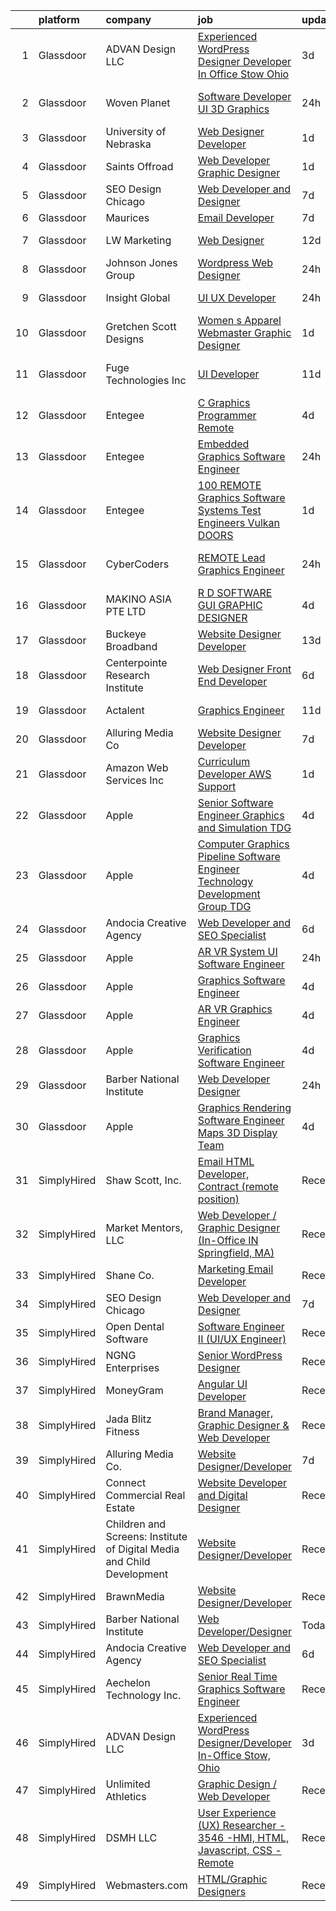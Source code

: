 

|    | platform    | company                                                                | job                                                                                                                                                                                                                                                                                                                                                                                                                                                                                                                                                                                                                                                                                                                                                                                                                                                                                                                                                                                                                                                                                                                                                                                                                                                                                                                                                                                                                                                                | update_time   | location                |
|---:|:------------|:-----------------------------------------------------------------------|:-------------------------------------------------------------------------------------------------------------------------------------------------------------------------------------------------------------------------------------------------------------------------------------------------------------------------------------------------------------------------------------------------------------------------------------------------------------------------------------------------------------------------------------------------------------------------------------------------------------------------------------------------------------------------------------------------------------------------------------------------------------------------------------------------------------------------------------------------------------------------------------------------------------------------------------------------------------------------------------------------------------------------------------------------------------------------------------------------------------------------------------------------------------------------------------------------------------------------------------------------------------------------------------------------------------------------------------------------------------------------------------------------------------------------------------------------------------------|:--------------|:------------------------|
|  1 | Glassdoor   | ADVAN Design LLC                                                       | [Experienced WordPress Designer Developer In Office Stow  Ohio](https://www.glassdoor.com/partner/jobListing.htm?pos=102&ao=1110586&s=58&guid=000001814215c3eaa98cec997902b639&src=GD_JOB_AD&t=SR&vt=w&ea=1&cs=1_da17603c&cb=1654671131970&jobListingId=1007917643696&cpc=A30768B7258D0A01&jrtk=3-0-1g511bh1l3c54001-1g511bh1vmfra800-5ff23c5acf5c8d17--6NYlbfkN0D55hMz5WA8YX_dLayiPM-06ubVX86EvwRRl9IlyL2IOxUk6jvVi89EQpwJ_IRxxURGsp9L37NUwP3BB_cr5DGNmbSMs30THpfvwIpJVeBv_FyqtVXeZwvKyxs3MdHXAHPWOEjf3eO_aNgc7nNZ0Tckfv22IIh7me0jK0kDgsfbccu7SAmZy5O5qsyds6vwCr6qCM4pi5FEKjn9R6ZBpzH3eSy6mfimMElh8g_kyQ9Nsn-WHdNzfDq029EPMMpT_2UDu-4kAqQqjkN-gM2lxD2DcZqiETk1DdRwnNlBJUXHkXGL2aQEu40kYQGReghamqJSMGutNRsDnZAsX7I36mVzz0B5isppDY7wwYjAfnIdM92gbsl-7P2zxmzAPazMQmL2hEK84U04v9TDk5KxPsSk4LhbB_i4JU7uFf-prp17kgJT73EmHyz0SRMcqUjCl2Xc4ujqEGotfb36mRyJTkaSWh7sS2O96FXLmWbVcyR1MPmA90TQ8NhdTRhr_Wvax-bakHICHbYbm6PBkDIu7M6VpdBDCcBugPsRAH1PZcZRL7TErDyveDTf)                                                                                                                                                                                                                                                                                                                                                                                                                                                                                                           | 3d            | Stow, OH                |
|  2 | Glassdoor   | Woven Planet                                                           | [Software Developer  UI 3D Graphics ](https://www.glassdoor.com/partner/jobListing.htm?pos=106&ao=1110586&s=58&guid=000001814215c3eaa98cec997902b639&src=GD_JOB_AD&t=SR&vt=w&ea=1&cs=1_e4261256&cb=1654671131971&jobListingId=1007924957263&cpc=545C0D17DAD7ABB7&jrtk=3-0-1g511bh1l3c54001-1g511bh1vmfra800-28b9a5d88495881a--6NYlbfkN0DSgjPPcnEdvoK3uuxfISLALE6pB1FR7YSHOr_tSg5_QCn410VK5Ds4sai37YL-FnFQsRRoouHb3ov-82YCWqClZ54BIa3EZumk2cXgxyV1LbFm_9j9_PQ7pMJF3yRQRye0MKRZoAT4n4QesstjMqLrEOVJpPfsYZz509yyu94iP0AU9Py5fHyPOkDHBOzEFaKuhyOrbE-0L6ZLZ6UkvdA9Xupv-XuMUm18EHKuNeiiL29mAFKCU6rPkvJJbW19ceg3hDhmr2RMqVVdqV8-2CVNc01DRKhBq_qlq4AvGzkmU4Cu0OrRsrfhEqGsaOy1kHv_GbFX-Qi-1B0I20-94DMQ4EfvIz7feYZIXCBLpbaCB0uNbeqcSZzp7PdFti6Iz9JE6pckOX-10pKIsu05FMZj2vL2QK8W-vHJQBqHq2htZ8AuOrWkZ6cspLAGMGGQBCA_avDGLeHSutpoj_aE5pDf74K2fwIJ1-bDrCOzIq3IzIBjo_9OBRtsTJ1w4ZpjnZyXtg4JMWhjrlP_zXCsW9uppdywZ43vdDKQmHRKvtwx6VpPBRBKBQ5h5vFo4Rr4lt3CV1rGWG25z51LsD_EnBDl)                                                                                                                                                                                                                                                                                                                                                                                                                                                                                                     | 24h           | San Francisco, CA       |
|  3 | Glassdoor   | University of Nebraska                                                 | [Web Designer Developer](https://www.glassdoor.com/partner/jobListing.htm?pos=128&ao=1136043&s=58&guid=000001814215c3eaa98cec997902b639&src=GD_JOB_AD&t=SR&vt=w&cs=1_568ccfa2&cb=1654671131975&jobListingId=1007921911914&jrtk=3-0-1g511bh1l3c54001-1g511bh1vmfra800-89ffd1f29559e3c7-)                                                                                                                                                                                                                                                                                                                                                                                                                                                                                                                                                                                                                                                                                                                                                                                                                                                                                                                                                                                                                                                                                                                                                                            | 1d            | Lincoln, NE             |
|  4 | Glassdoor   | Saints Offroad                                                         | [Web Developer Graphic Designer](https://www.glassdoor.com/partner/jobListing.htm?pos=103&ao=1110586&s=58&guid=000001814215c3eaa98cec997902b639&src=GD_JOB_AD&t=SR&vt=w&ea=1&cs=1_0e548df1&cb=1654671131971&jobListingId=1007921596240&cpc=B570179B49F70162&jrtk=3-0-1g511bh1l3c54001-1g511bh1vmfra800-a9362e90bfd08618--6NYlbfkN0D4nuovUOU2dPryPr7-xanE7ZFWASvaSyNm3BqXIbrO0rpDsXgNTBKZrqn3k_yg8wD1nIKStaLf25xej0NSnVYxUFBNuDOJm41IUixLvY4z1wMRGBz5tMhfduU8J63ITegGk4S_TCv2MEhLLnPQZ_uNv1So24vR5aH5fpKXRleMXLPjw-G3Jt6j8uO_ba0BlymkrGkyJoYw1qSHPC68jU6ROJpK_55GKlRVqwDBbt3NLcWJOP5emEuTVPQz15C1CNi4cJHyiYQ6rDhBh_arQnhaUiXfDMOZGzBm0bWdcO4wL-R6yKRfwskx1_cS8fqKodqdwwzANKRR43XETDdqIsUof4zjhurmZd9rZMrVsKl39wCuaGlhl6M1o27_ELksnXub6M3nc5EAbBYZi94Q3z_kq-yHfvWKUYlsNUlSoCltFsO9SLab6QaPRBQ_m1CTIoUJEH2vDtGtPjLzFfd0QnjS8muDVibxQmKoUZfW3jppTjCTEyHLRnUV-sc4xjLk1AP_yLSzQ3JoTw%3D%3D)                                                                                                                                                                                                                                                                                                                                                                                                                                                                                                                                                                              | 1d            | Glendora, CA            |
|  5 | Glassdoor   | SEO Design Chicago                                                     | [Web Developer and Designer](https://www.glassdoor.com/partner/jobListing.htm?pos=123&ao=1136043&s=58&guid=000001814215c3eaa98cec997902b639&src=GD_JOB_AD&t=SR&vt=w&ea=1&cs=1_eb7c9e0b&cb=1654671131975&jobListingId=1007905745551&jrtk=3-0-1g511bh1l3c54001-1g511bh1vmfra800-edb5c12235ecbca6-)                                                                                                                                                                                                                                                                                                                                                                                                                                                                                                                                                                                                                                                                                                                                                                                                                                                                                                                                                                                                                                                                                                                                                                   | 7d            | Remote                  |
|  6 | Glassdoor   | Maurices                                                               | [Email Developer](https://www.glassdoor.com/partner/jobListing.htm?pos=130&ao=1136043&s=58&guid=000001814215c3eaa98cec997902b639&src=GD_JOB_AD&t=SR&vt=w&cs=1_24268098&cb=1654671131975&jobListingId=1007906699587&jrtk=3-0-1g511bh1l3c54001-1g511bh1vmfra800-d0ed51593a914af1-)                                                                                                                                                                                                                                                                                                                                                                                                                                                                                                                                                                                                                                                                                                                                                                                                                                                                                                                                                                                                                                                                                                                                                                                   | 7d            | Duluth, MN              |
|  7 | Glassdoor   | LW Marketing                                                           | [Web Designer](https://www.glassdoor.com/partner/jobListing.htm?pos=101&ao=1110586&s=58&guid=000001814215c3eaa98cec997902b639&src=GD_JOB_AD&t=SR&vt=w&ea=1&cs=1_57fadecf&cb=1654671131970&jobListingId=1007895468321&cpc=D5823C44E4BBEE2E&jrtk=3-0-1g511bh1l3c54001-1g511bh1vmfra800-3d06236e05f6d6ba--6NYlbfkN0DfhRLDY5E7BVY3xhBTAobuSaZ3WR2SqAJ-w4NHeQGDZ_AVI7MoW9SUwOGs9_RAfrAHgCsjqAmyd0L6pLGceABC0g6YNCi_CHcKRNHjlY7FcUJrmQFGECGsyUm65aWq_IoRzvdVPewbiEFdQ5-bS4Bc0Ka3utPSsiD_VWk3KeUaZ1TrX8lmp4rqDA7_LBmhjeeP_OW0SSCCDpfGvgkBoVe5zgkxyBBcBXXIS2oIzgkL-AzIyKCquXOfqAiPT2VvdzBbyw2ZkedMj7UqKTP28iv0cdRvBRQxv9GkrySDon686N4SFyvffUmOLMNc_b8PQw9GCWDQ48CEAS4wFkbAVbTTP9lEo8o0u-WY5Bk6wfIJD36mc1ZFQI22MB2ID0FPxQxcBtna6rN8aRhJeHd0zUAYHXIriF-ZlxYnhG41qAiUjvOadgEoVPFrlI5sQBSqkU8TVUrTbvtbMJxwx2wYEWTMah-mlRcBQmFyDzm02ZyVTDeEpqD3F4fZQZL-SYdyqNc%3D)                                                                                                                                                                                                                                                                                                                                                                                                                                                                                                                                                                                                              | 12d           | Bonita Springs, FL      |
|  8 | Glassdoor   | Johnson Jones Group                                                    | [Wordpress Web Designer](https://www.glassdoor.com/partner/jobListing.htm?pos=104&ao=1110586&s=58&guid=000001814215c3eaa98cec997902b639&src=GD_JOB_AD&t=SR&vt=w&ea=1&cs=1_76deef02&cb=1654671131971&jobListingId=1007923885655&cpc=DFCAFF9DFE7B86C3&jrtk=3-0-1g511bh1l3c54001-1g511bh1vmfra800-74ba3f37502d1dbb--6NYlbfkN0Dx3r3E47sSe5bB3PIy1uzBZvlB7xy2NhfhZMlxQTsxrNljbzALwoFlemZqpwsA4X5YAZchh29iNBPa5Dm-Lz20zJ6TY0w5NPSqnN7l5qEJlcjTATVKvKCKvfynWotjZDWt-DUjluayW79kr6SjlA35I_6Fou1avHhH58zd5xjzWBtru1mOw_Fo1A-fGR_PM_Eaa6rfKMt8wvue0rai_G3oD508jdTMDrfZukY6Sd5b42e5Lm4YG83e251xH_A4XrVOX_nEBPRpFE_X76lcj6rxo5de7xAcbfRe4VXQGtVV-966ch79e3BbkPLN0IAhwXH6rrQQk0ZSCa-VZ8jh0-ggNMlQKxV594T9_K52eJULMT899ecyM1XOE4lTpcK0bEjuPVKi870d-JXCY-H5rWgN9RrWJvt0Knym7XjfRpz3dfzaIRcb9Hi5D1kJtlY9L8YeT0KMpqZTMBIucH5eRK6DExNXmptyKDttkSryHuWiXfM0kgdgAgI2u-pGkE-26yAQBXPKw89z6w%3D%3D)                                                                                                                                                                                                                                                                                                                                                                                                                                                                                                                                                                                      | 24h           | Remote                  |
|  9 | Glassdoor   | Insight Global                                                         | [UI UX Developer](https://www.glassdoor.com/partner/jobListing.htm?pos=113&ao=1110586&s=58&guid=000001814215c3eaa98cec997902b639&src=GD_JOB_AD&t=SR&vt=w&ea=1&cs=1_d8a0f42d&cb=1654671131973&jobListingId=1007923602885&cpc=C4A69CCDBB3B9599&jrtk=3-0-1g511bh1l3c54001-1g511bh1vmfra800-be0c4eaae71d3f31--6NYlbfkN0BKkHZu3wF05EeDimN_p6sYpKCMArvwa95YdH7UpkaBCoSUOkIYlUzfko_ccLyKPPJN5v1PPCEtk8VcMwSRPIP2qQNcMfzP7WUudTdupgZy-cRDMqo6Bo_OppKixDCySiR9QrEC861tWe8hGOOSw8yI5luVcZSiHEvxxlCFFx6-puvtH_7cyjr6fPGfhKeV229aH2Jz3C2SLPUGS8Mo8f1XH4yP36CLYdUTBExbsgxyzv_w5brTr1Mwfv-uF-36LOPXOsPOVNwuA32Ma3iE-EKeeGJDb7ntaHmGdIBMsJhGlwDsRC5jfdNaEEL02fJ2UTP-EpThRz5NK-0m52bZDYoUEeYvii5KUQUiKY7QFie9YAVHRNVSKyxFc93QGYuunW-Ds3SMVNMelwMWsPrv9nZmmXdwgfkJ3-2vxz2407RwVvsiSYadFXAn8UW4E2OO9jmeQXP0O7ZbD_ZlMRmwWjv7Rg0c5h59FWCvWMlXDTxobGQwpdg60kZIq4k_-ptguoQuip9jQYKgqw%3D%3D)                                                                                                                                                                                                                                                                                                                                                                                                                                                                                                                                                                                             | 24h           | Chandler, AZ            |
| 10 | Glassdoor   | Gretchen Scott Designs                                                 | [Women s Apparel Webmaster Graphic Designer](https://www.glassdoor.com/partner/jobListing.htm?pos=108&ao=1110586&s=58&guid=000001814215c3eaa98cec997902b639&src=GD_JOB_AD&t=SR&vt=w&ea=1&cs=1_0fc2a2fb&cb=1654671131971&jobListingId=1007920741603&cpc=7F6F94E2229B3AB5&jrtk=3-0-1g511bh1l3c54001-1g511bh1vmfra800-73fabf84615df2ea--6NYlbfkN0CaRNlJm9mMIreROWcA-YTgvxbgXUjbvXmw4cOtNj5GKuWGdK0NgPiTYnzHfQDvgUIoX8QDPD8ni_9KhqCT1yWt05ktE05oTJDpRQ4iW5Uw3Kg8Q9ck-C3jP96b4FbO84b_SU6WhfI9Z2ROIRGtiHhdVfC8Zcnq3CqxIrqkfmO5-0XfF5lMoY3EC5gKPKMgSxqb6YwV5AOywIX5ul3CrSn9iDaOePNB_9PYiNIFLR0d_8PQ8i2Bmp0-p2FLuHHrroYsYPyDF9UdZbGHbe6lBt9oJAK1VSHzc3WD1Fhyq5h3-4JuG9wKmaiWlSzuhGG_3V4p1DP--493rnH6ADWk5f90MQ3u7o28jzbumnvrGLLi0pzX42JkRvMbOhOAuOwvr7H-0Oj-0gqGrKDW1Kcw9rIr5ezrXDPFAelnRqQCdrgMaQbScVcr-DN9HHjoczL7Ia0Ivt9sXb9lbOW9uM17qKkAFLIivvWPQPgZhAo1rQYbSvGjhhVrD01L4V00evNZ_i8aKqVMz-4pl6wRKsHa2mU4)                                                                                                                                                                                                                                                                                                                                                                                                                                                                                                                                                              | 1d            | Pelham, NY              |
| 11 | Glassdoor   | Fuge Technologies Inc                                                  | [UI Developer](https://www.glassdoor.com/partner/jobListing.htm?pos=129&ao=1136043&s=58&guid=000001814215c3eaa98cec997902b639&src=GD_JOB_AD&t=SR&vt=w&ea=1&cs=1_24d4a0ad&cb=1654671131975&jobListingId=1007898081002&jrtk=3-0-1g511bh1l3c54001-1g511bh1vmfra800-7a8a0a5517b03efd-)                                                                                                                                                                                                                                                                                                                                                                                                                                                                                                                                                                                                                                                                                                                                                                                                                                                                                                                                                                                                                                                                                                                                                                                 | 11d           | Texas City Junction, TX |
| 12 | Glassdoor   | Entegee                                                                | [C   Graphics Programmer  Remote](https://www.glassdoor.com/partner/jobListing.htm?pos=120&ao=1110586&s=58&guid=000001814215c3eaa98cec997902b639&src=GD_JOB_AD&t=SR&vt=w&ea=1&cs=1_18efa5ef&cb=1654671131975&jobListingId=1007916004977&cpc=F41FEAB56D215062&jrtk=3-0-1g511bh1l3c54001-1g511bh1vmfra800-eaf8fb5b9ccc1e9a--6NYlbfkN0D6OzZjpD_hbicRkMZwNNvvxSeL23iIfvaC4EytleQ8zDIpz0YQ5KbISa7_Zvw6kCzfCY0rqua9X-gnd-LXGmlDLVv_rwISClmNHszgD9s5YOdzshGBtxims_OTO8LJ8-IBEjOTJBgzB5utg9BWa06YSJGR7gIR5Wk-QdoOc4l7A7VEi6BMNmKHReq8CJnUVzNZlFRlBNK5EFeZ73l1IUmvWlDGlrWQoz6LCoHxGNPeL7GfGtaI3pmR819hk2dXH0l76lSNVhhxtJF0oi1SZH2p63bMJB43BtEiFgxIQsSOR3fhZ-LRuTtVvnmq9TLJ_NfsgUOYMsv_fCX2yMEkK2NwqLDzwnHiyfT-EZnr3y0IpWdjsBcIDms3IRgvyeysIpuo2g7KF3-LObrIR0ICa17c853LSLWlVU1EmeQhcVwsH-sZQfcjnqwIdclOOzNw1r4xlUj-Rdsq-3U543BI6KlcJKWK4C28kEjyLRXra7HZqUhuge_nI5zmWXqy5C13XRqgaRlba9g-UA%3D%3D)                                                                                                                                                                                                                                                                                                                                                                                                                                                                                                                                                                             | 4d            | Remote                  |
| 13 | Glassdoor   | Entegee                                                                | [Embedded Graphics Software Engineer](https://www.glassdoor.com/partner/jobListing.htm?pos=119&ao=1110586&s=58&guid=000001814215c3eaa98cec997902b639&src=GD_JOB_AD&t=SR&vt=w&ea=1&cs=1_71edb32c&cb=1654671131975&jobListingId=1007923694731&cpc=8795CF9063CD573D&jrtk=3-0-1g511bh1l3c54001-1g511bh1vmfra800-b9fed2713e2376eb--6NYlbfkN0D6OzZjpD_hbicRkMZwNNvvxSeL23iIfvaC4EytleQ8zDIpz0YQ5KbISa7_Zvw6kCxJmpFRnWEv9u8ImoTQEguN7Mkb5hL9ntcRCllT-JzlxUEXBILABBUOH1MBIrOKRy0l4UiuuPBA1OT13QLxohSF5rsc9kEWnTZdk-g27O0Xk6gAaHNRRXUMcUa7b8dvG11b4DXKw2EoDeTvdKCqoHXTuhV_ubBEPjeGgWCx_JoAfjCJICxakQusxIDVhVE90nkwyz2ETH3kU2liS14KA0O-zPylSp02KG06VfaSlnijVkPylL9kwsk-s1fe9IGvKgx326FGTmSivcZNufw2L4kqnAF_Y5iM2ZdAiNlkSN1E8UjJddhGx1a2CFcSGaOCuAgGhvr60PZvEFrXJvtC7cP1llPO6w6vCmapNZnQwXXiWn5b25g-knrjWRCPgxQ6IMZNkI0cXpdf29krVk82VyF-Eopp5c7EjHXHoWDHbrsV91JdDhWnVvk1wDOCNmOky6WRqETH2D7ucw%3D%3D)                                                                                                                                                                                                                                                                                                                                                                                                                                                                                                                                                                         | 24h           | Remote                  |
| 14 | Glassdoor   | Entegee                                                                | [100  REMOTE Graphics Software   Systems Test Engineers  Vulkan   DOORS ](https://www.glassdoor.com/partner/jobListing.htm?pos=117&ao=1110586&s=58&guid=000001814215c3eaa98cec997902b639&src=GD_JOB_AD&t=SR&vt=w&ea=1&cs=1_692eea8d&cb=1654671131975&jobListingId=1007921895642&cpc=F41FEAB56D215062&jrtk=3-0-1g511bh1l3c54001-1g511bh1vmfra800-5e71c14274c77576--6NYlbfkN0D6OzZjpD_hbicRkMZwNNvvxSeL23iIfvaC4EytleQ8zDIpz0YQ5KbISa7_Zvw6kCzKnH0ZkkO6s6RROhpf0qKW9ket6YUt0CAAg7aAqPy9y9erFQo0NKQu6DrTWjMlADKPwE4HT4baVhvQcf3cbSlN3RpQnXxaTDs5GMgpEgVML_7PGSphNLlRxJeHXVgIp5N-Y2-WEekCKIlG7sv9rg9ZaCMTxdkQV6IPGBQ22-4C8r39Cdqjgk5wTx7jjaHruMZPAwmYuK0rw8L8tkZlD1VJiiH7H6idnHJVUFrD84-eHV0rAu8wTTCs5h6Gis455wGxoOnu0uf_Y49Bg2XQLzp8rUpvS9YBeFPT8oQjWxXp1VP_SDViByEQEEv3rxLB585KJUi98AO9KUduUO_Ye4vsySVDOcmUivbJiIk7PJI_M-xgxBHMpeBQpu9CnYSxgOwUEYouTqEMDg53v_jmGOasGh0C41aGSXSNdPoOMJQIOPejg_sJmcAuJIjd2NsYC66KCv_9C79h7A%3D%3D)                                                                                                                                                                                                                                                                                                                                                                                                                                                                                                                                     | 1d            | Remote                  |
| 15 | Glassdoor   | CyberCoders                                                            | [REMOTE Lead Graphics Engineer](https://www.glassdoor.com/partner/jobListing.htm?pos=121&ao=1110586&s=58&guid=000001814215c3eaa98cec997902b639&src=GD_JOB_AD&t=SR&vt=w&ea=1&cs=1_60150ea0&cb=1654671131975&jobListingId=1007924032943&cpc=F4EED0218A761C36&jrtk=3-0-1g511bh1l3c54001-1g511bh1vmfra800-def32bf6bdf77ae9--6NYlbfkN0CpFJQzrgRR8WqXWK1qKKEqALWJw739KlKqr2H-MSI4eoBlI4EFrmor2FYZMP3muM1cYvA9Aw0oguCxhZD43PKt7iTkE4UuWw5XXZnZB4o3_GbK2ppzg5-Do7Q7eLEtxJ_l0semlrqQbmEfLSucnEtzWKLByPmWycrU8su5i64c6MnzwwstDDBZ2wWvBS_0DNjUc0eZ_JK304Jhc9YRXM-pkNesJPgdhFIx7LMguTAHVLQKpO9uiLAYoouNMdDyiOhYLbCJ7uz8X0Yf_tJFnp5ak30LZRTvTdawtJwyTFmiMorrRgki40lGXL8AwzqUpoaXZivrqOrJqlBVqiNHr1H4RkT9zl_9WAok3POU4aOJZLovpqt9aVR7sfcSkLcRJW9KaEtSajWL6VjzQbR0HkDkbleZA_VMxHgY2lXl-D9t_6q2pv6oHkTEHv6gPJQBzx80zXjtmuQKt1H-XXLrJw0fPdhFx0A6b8kReygjzzlcF4Y66ngNbyrk9J564d81ETOITLRfSUMvJI3Qa-xEDEnF0n96hiCXCd93NcJ1TCryOB5le31p-iAyKdn-MTViRMJhYKGZMdyjmIaX20NKsrH1HboX9OaTG2ylg90yVamnzFFrDDR276xfrRIf1FJV5wUHkQWWqPL0gl1EX32TIxuEsLiRbEVgok9TlkyfsZNcOM25GDYIM31XL9VQyaLrTe1cIu-JH4EFrRQdm6xov8KRGqGMM3N1FEYOVAogYklY9bz1QetRc7OOkFzHHlEtRKne7fy0cForPrI4PfDJ9xLtmWGAAuOGN4Bd3SXhKfc0qaFUq5bUkMmTNAfmbRMZOFdYOF5J_bjekP7l-VEMV2zhSYcSm4vqyM6n5OetWtkE5OlPRyaIvh6N9PiUmeywUpxfcpOFqOyxFOzuS5IZ4ryqtstTgAEkrD20yaScK7Jg8P1oHKMhYN-WfbV3V9c9eOMAeUW0cfCIJ5NiOpVVE8nfaSUUngjyYHcMvI0CeSIAGQ%3D%3D)                                                                               | 24h           | San Francisco, CA       |
| 16 | Glassdoor   | MAKINO ASIA PTE LTD                                                    | [R D SOFTWARE GUI   GRAPHIC DESIGNER](https://www.glassdoor.com/partner/jobListing.htm?pos=124&ao=1136043&s=58&guid=000001814215c3eaa98cec997902b639&src=GD_JOB_AD&t=SR&vt=w&cs=1_60e9e876&cb=1654671131975&jobListingId=1007915741887&jrtk=3-0-1g511bh1l3c54001-1g511bh1vmfra800-d383988f57ebe079-)                                                                                                                                                                                                                                                                                                                                                                                                                                                                                                                                                                                                                                                                                                                                                                                                                                                                                                                                                                                                                                                                                                                                                               | 4d            | Marina, CA              |
| 17 | Glassdoor   | Buckeye Broadband                                                      | [Website Designer Developer](https://www.glassdoor.com/partner/jobListing.htm?pos=109&ao=1110586&s=58&guid=000001814215c3eaa98cec997902b639&src=GD_JOB_AD&t=SR&vt=w&ea=1&cs=1_64ed0759&cb=1654671131972&jobListingId=1007892444672&cpc=6FC5BA77C9A4CD78&jrtk=3-0-1g511bh1l3c54001-1g511bh1vmfra800-9d3796651fe43207--6NYlbfkN0DDmOwFuYy1-IGhenWxj6rZmHL3sido_coM9cPKCevLMh9RSnvCRogTTFMO-82f4dc21FJUjC2rci7LGqOPyQIvZuW5UBiz1-ZpCepqKz1azeuBgdLRUyGBNyWZJkyyzkX0hB6Nv7GEYchU7jHch1Yng2OHXqu9JtvBzn3gEAC0o7aS5MkJLn036p2_zFECVRXPpGvFHXaDOxhe2vYvWOLwtIYCheVqor0vLqpgnOCjgIWzbOKHuYsvTaULhcQgrvcK71aDkCElIuPnJkpNtmYJyQzgYRPb2_M0_v9P0YaOlR2D9u62MVKhB9H13upjZ_0W5021Q2mMI429XZvh13ZHk5i1OBdIQJy0W9DHduky9O_n2LxBm-qJCX62H46X2Wu0RZ6rvKG8L82UP9MvpUawehEJtPAloQa697eZ_P_KsiYWRDl_dONusIV4UyE9ihSfR7WF5kTZ6NcXsZNZ-xQvG-9xHheJFp8G3HWo5p1eeCcnJ3tWzCpp7G1CsakJ5tJcJecY3IHqzg%3D%3D)                                                                                                                                                                                                                                                                                                                                                                                                                                                                                                                                                                                  | 13d           | Toledo, OH              |
| 18 | Glassdoor   | Centerpointe Research Institute                                        | [Web Designer   Front End Developer](https://www.glassdoor.com/partner/jobListing.htm?pos=105&ao=1110586&s=58&guid=000001814215c3eaa98cec997902b639&src=GD_JOB_AD&t=SR&vt=w&ea=1&cs=1_bb2aa578&cb=1654671131971&jobListingId=1007910194036&cpc=EA19F5B90D514204&jrtk=3-0-1g511bh1l3c54001-1g511bh1vmfra800-85249d8c0b1eba2b--6NYlbfkN0Cqv1zf8CiqPVm8PMYOa0ESPiL6fR4Vwuohy--AjGmshWjQE2eUqJ2wmAbySNuFR3IuqTVoUt_qYKmAe-SxV6MzQN1xhfmOSRPCvNmLSed0NjxqycnLSRQLQ5-48B3kZKEh6aeC0mfJwc41Uc2P_I2kPLI16Y-2mXa1onDs7iPv4C8ADIbJ-us40vHOpsVKfJNQE0LRhL22geVhy2HRfmMvxoY-WqOegnXhIMnozjQ9dg7A49QpkEL8tsJL_XJF-50XOR8Q-WeIw1lL3HPWNFvXIltfU7qluaOPiwJicY1ustVXIsWd_uVa8Qp0MYTLqGpR4Oi9bCXPhCs6o8IbC-WGnoFLoMorrbtPyLxRfVWnaAvGmQUUvx0vdWekqE23QogFvEJQiCtCiR0hekBPF-HTDDvLymKwrNT2DFcw8ojzLInjarW6W2D-fy9-l8X4QYtCMoKSeptCFRCTJnMzWpOjltp96LCJMBsTy0hvA0UTw5AfSBK7QgGXqobOHTxNR19LoTx68T3nmZ6eMbltYhuk)                                                                                                                                                                                                                                                                                                                                                                                                                                                                                                                                                                      | 6d            | Beaverton, OR           |
| 19 | Glassdoor   | Actalent                                                               | [Graphics Engineer](https://www.glassdoor.com/partner/jobListing.htm?pos=122&ao=1110586&s=58&guid=000001814215c3eaa98cec997902b639&src=GD_JOB_AD&t=SR&vt=w&ea=1&cs=1_d71a8ca5&cb=1654671131975&jobListingId=1007899410375&cpc=AC285F3A3ECA6BB0&jrtk=3-0-1g511bh1l3c54001-1g511bh1vmfra800-2af53201dbdb5ac0--6NYlbfkN0ChYVx_I3yfZ_JDY3EFoivtqvi_stwnZ_kRt8Dowt_l_d1ydueao4NE-oUleRJ4yhiUWNHAderUd2CNrpT8nYpsHQLnDrQDrtYhmAHk9lyaiGt3mFXTUlUQAjNBXtA_IJI8oKgNict6v0dmVgOQ5nZqvrz62xTv0_ltHFX4mrV38tgGAVFPP5t4NVjbj3jaWwAJd5qL9HkhNCtee92T6E2ciPO7CfOMOz6c-NlqOexmdio3-ftdHRF8ifoh9TBrsi5Id_t0h9hw70KYGtI8IFjaDEhzoA3RlTzf4g9_GgmR2pWL5vVaXrsk1r7_6A5zRUTSd3MGPsm5UNwtMWHrDHne2Ds6aGp1PB1LlWIo19COR6lR0Tg4ZFXxli0r6iFclVaygCTTWTuW8bxtLDfXZ-y46Py0X7duMat1r5BXDmx-jZ1yXPa4399RVLOVIHkA6TbhIRe9pGUYmTvfu4We2rhDVWFCWRxfdDOlOumpVKP4LgP9vbn9F1PIPkzbhjjfMencJpX543loZWzkgf2ZrRrCd5LTAJu4hjDXzd8iX0q8MQb_YRgmCRBDs15nkP95ZbGUP-UsivN28bc2aLJR6JwZe-CB8FJaM_RbzzgLtbCYLVP_DAojuMYcCtYSozTF0Y3gYn7RLqGVu0XwQNIFdX931RcYSZs_NCQxSp0cJAkSw0I4tSZ-8RskzNfVplVbDu0uo5Ed75jAKUoXOQ1-9MnMbfFx34sm_2ZiWQ5x55qFW_2k80274NJ1hYsaC8er121yYskTVIF4S8Wg3KqUc1_iR2j_Wgjhyf_CqNhX5QJGBclXGuoashTcAqXK0-_CT0hbtxxn7bEXS0AObGoKKajpW3hMPD5d358wr7FzxW4FR3AhopPZ2gDcLBfqMfYwWZd1Udh8b9xgF0wORLC92pD_MZMeRLDKKXyBUVLBUWOO4GAuUke5AB0scNXYhl_bTFz9i5Q4SmyXJ5grLgMv3drvsHaiMFyEP9Y%3D)                                                                                                         | 11d           | Cincinnati, OH          |
| 20 | Glassdoor   | Alluring Media Co                                                      | [Website Designer Developer](https://www.glassdoor.com/partner/jobListing.htm?pos=127&ao=1136043&s=58&guid=000001814215c3eaa98cec997902b639&src=GD_JOB_AD&t=SR&vt=w&ea=1&cs=1_a13a1f8d&cb=1654671131975&jobListingId=1007906581302&jrtk=3-0-1g511bh1l3c54001-1g511bh1vmfra800-295cdde55712cc59-)                                                                                                                                                                                                                                                                                                                                                                                                                                                                                                                                                                                                                                                                                                                                                                                                                                                                                                                                                                                                                                                                                                                                                                   | 7d            | Remote                  |
| 21 | Glassdoor   | Amazon Web Services  Inc                                               | [Curriculum Developer  AWS Support](https://www.glassdoor.com/partner/jobListing.htm?pos=125&ao=1136043&s=58&guid=000001814215c3eaa98cec997902b639&src=GD_JOB_AD&t=SR&vt=w&cs=1_55a59454&cb=1654671131975&jobListingId=1007920772166&jrtk=3-0-1g511bh1l3c54001-1g511bh1vmfra800-3262a55aecb4d11c-)                                                                                                                                                                                                                                                                                                                                                                                                                                                                                                                                                                                                                                                                                                                                                                                                                                                                                                                                                                                                                                                                                                                                                                 | 1d            | Remote                  |
| 22 | Glassdoor   | Apple                                                                  | [Senior Software Engineer   Graphics and Simulation  TDG ](https://www.glassdoor.com/partner/jobListing.htm?pos=118&ao=1110586&s=58&guid=000001814215c3eaa98cec997902b639&src=GD_JOB_AD&t=SR&vt=w&cs=1_aa391ccb&cb=1654671131975&jobListingId=1007917015233&cpc=F41FEAB56D215062&jrtk=3-0-1g511bh1l3c54001-1g511bh1vmfra800-1693b531e9b03ba0--6NYlbfkN0BvKrLyj5gPmtZO9T8euul8TCxuuKNOtzRJOomxnwSEodTz2Bc-sPZlO_uSwsktAegDR1oWscXc6_7VWuEZcQOyCXvZddJ_lqqhw6mpr843xlMB-3IrgdaYstA9hhSr2mfnbiSXCq1RLrFZCmbPtEglE29sKezcvYwDnlyM5MzVWOec4IpCZT1hMw2GzE-PEIkl6ev9TBe2ycxCLGIZ-BqpIQ9rPces8OfCkZfL5DOO6M-VIwM1ZkHFD8gimQiwtsP7e_NhRgqe1ln9qJXBo7V9fNfjiPWpemRnkpB3fnglZOPx1ChcQ_u-etlPavQ-z4-4TZPsZEzeytLnY9Zb-zTAByluxdWR4y66uzCgyxbud8ovlR39C_o2TvS5eYsrUmyvaSBJ7di35UBzS-_A1-6sXnZzoMXTxfXmeZW3n3Bm5Fx8CuVa2GaLUbKglYjDujZngPQws0GuvScEb1_CtHn23618GOjlfX20TonE8BvrYLv-O87lkrsXj939Qer1IItFxjejL--jO0EDG1zHqkaYq4Cd-pm8HG19rAdzGsaA8o5Cd88GQarQqtAJkXwsftjvPkuUzCjx_2dekHoEgrTeRziyEEkEq8zhHeqJRurdPeCrp7nAvoEecMHqiA_T-Dx4FN9Kh96apGCgeF8OymjBsnxDrShX8m6Cip80pmOFFyItnP1qLUK8eF8Fcwy0T00hcxcO0zvbT7uF4tnAp5Y2RlNlgeEBz5aUqWvD6syGWJirU-X8dSc_9z7T92hq1DuEV7zWswDoq9rCFuf65ozIEwbpgEEpym7SaTdaO7WN7267wxmCq1y1P6BLhhvv6SAvi2ydQrGjoFPk5mTVZR5y1_THr4jkgWHMsQvO54_EJcMdOfRTqK8qbw_Wk4BQDY7VM57sZKmMo9O_WKHrygkcyChiTN_VJ30iONZxlJnE28I-amufu_hpur-8NT2iN2ZdcKPwRutrfR8HWlmzjSKOcNPog6uU7-4zxWm9Ic-Jjg%3D%3D)                                                         | 4d            | Cupertino, CA           |
| 23 | Glassdoor   | Apple                                                                  | [Computer Graphics Pipeline Software Engineer  Technology Development Group  TDG ](https://www.glassdoor.com/partner/jobListing.htm?pos=116&ao=1110586&s=58&guid=000001814215c3eaa98cec997902b639&src=GD_JOB_AD&t=SR&vt=w&cs=1_1d75a8f0&cb=1654671131974&jobListingId=1007917013905&cpc=8795CF9063CD573D&jrtk=3-0-1g511bh1l3c54001-1g511bh1vmfra800-1c9332e87bf46ce3--6NYlbfkN0BvKrLyj5gPmtZO9T8euul8TCxuuKNOtzRJOomxnwSEodTz2Bc-sPZlO_uSwsktAegDR1oWscXc6-HoZWFSCkV1y0gLlq7azr3IXlLsBzTrtGydH56fyk9SPPkhNfcL0sQTh88JqJgSEV7U21QXHFIrlT17dvE3ldKfVAHms1-03lkmd8txnGHLbw4s9nt2X0Jj0Wg0dK4xw_eQJ1GEhYy4M7QuTVECXbwNaLJOt0Pz9_V7fdCGT30nPjHwicnyGTP43hCto84XP2rfSfHvc5DbXBNe3gPm_hRqo1szPxvY2aody4rciO1jCF7XR-ddznlETxYo4Cx2TeadYVYQefRkQCXDoDqiC96CCKgvvP7-BvYEkzpAU--6oDBw7K5ICvKOMGzrT-JGTAbJQLaBjgtQJtRsFk23scL_6Zb8giJVLH1Efg08vdJeZ_r2lHFWK0ztZWGczo5sZKBcAfRHcR1iL3RJv1m-CO1oqEFRqiVWeREP7-jptO1GDOhGFWE2o1dJSOLacLIGqNfUd2tjdNBn2vVZOxiOeJuYMyQ4XHbN2EeAbh3__tOTmiJEZyZB-_np5Ig_11yKcl6ZMmreZaByTvrykK5aly56Bj3YZKU5KFKzzZO-Ml8msAM71s-n5rkp3I-fhJLVxme8pZB_RmfM3uU9MnHQqzlFdUMweLJEiGtUNHgiBiLKqyREjnXYlSOjDk_SNjysdjEWBWkMGI_fhUXMQUVyouZ1vTvoW8v7Cn7SAyuQGy4db8INjjY_ZuPryxF-dKzZPNHiRd_6vyj3SZm6zsNa0yYMz5qBgORrItTLg4q6CzlJRWftbfKUiVqi5BOl3Ikc-3HBFmKQlX2pUnjN0cp0ayvMFHWUjOeYwvpyXz9QvttURJwcuaQ3nSllgh0jjSHG4o4DBkBEUe5rBeBumjRQTmTp-7N41A0WWIQB9UDmMfDkx5WApBm-PaniPlHx6UAHQf8qLAkfwZFr1l2vtTBQWt324GBp9LRolNhg_7dqrDCaOmrwts5MpUr-pB18rwYEtA%3D%3D) | 4d            | Cupertino, CA           |
| 24 | Glassdoor   | Andocia Creative Agency                                                | [Web Developer and SEO Specialist](https://www.glassdoor.com/partner/jobListing.htm?pos=126&ao=1136043&s=58&guid=000001814215c3eaa98cec997902b639&src=GD_JOB_AD&t=SR&vt=w&ea=1&cs=1_e3eefd5d&cb=1654671131975&jobListingId=1007910325652&jrtk=3-0-1g511bh1l3c54001-1g511bh1vmfra800-3e71974dd9827fa4-)                                                                                                                                                                                                                                                                                                                                                                                                                                                                                                                                                                                                                                                                                                                                                                                                                                                                                                                                                                                                                                                                                                                                                             | 6d            | Remote                  |
| 25 | Glassdoor   | Apple                                                                  | [AR VR System UI Software Engineer](https://www.glassdoor.com/partner/jobListing.htm?pos=111&ao=1110586&s=58&guid=000001814215c3eaa98cec997902b639&src=GD_JOB_AD&t=SR&vt=w&cs=1_0ed5bb0a&cb=1654671131972&jobListingId=1007922711916&cpc=AC285F3A3ECA6BB0&jrtk=3-0-1g511bh1l3c54001-1g511bh1vmfra800-7c09a21826cfe9ce--6NYlbfkN0BvKrLyj5gPmtZO9T8euul8TCxuuKNOtzRJOomxnwSEodTz2Bc-sPZlbtkML8D-m4rZ8cGwYLtARbhkHZKq2iQ45mZIV2Vz_nJsgRIbAUxqTz2q317rv-zh1TUc8irvs1mafmm6IQkt9Q_0yhucqwjzcG5d5kI9RkZYLGayo03KS19V6ykqT6dO37CyuaktiCMuC6ole_2ALQvrLG8BPqAfRb-GFcbayLnRM1wEdJsgA3S6dIVA0UrLMDeoS_8GXZcRpakyW5n-Ej8YXXapuu189_Lq2O3KTIWXr3aSMCmNmeYCWH61B8C5fTuD5nW-9kwyouCxrKilTQ-gf1tOyePhmUsqi18rWT1m2Mvsrpcbei8R-LxFzlV2e7J55rNDb_PKgqucsvCKf1N49wMTVcwaIEsxGeomTwOUFx0d88RCtcwkA4PRXADnUyTZDJMI_2JmEucC4casKNA4Q4zoYLsUXu5mnePVsTuK6qSlMSqiCw3vMXuN8Y7CICA-eDCV73ShnmploOHMShm4fHc40RPMMx30bveYt8q8WkYaIQnuf_tAvO9pchoEYLST_cCM5GulUn7LoJ9z6vu-vSm-0JjlONQ-KNolMpFd5ZxsB1WvjBdttwZ80-3IkT4gtUh7wg5X4_-_dgX4nSZkPfDIQhuOjEcqNjZ8s6csl2dyl-xGtIduXzkEP1LHOvLQgHmfEVBvHCqn8VlZFMUvkh8OzfO-zil0Lx4Cww4sQbb9_ZQdZQeAvHZknmX2fXtOF9_-KXVsCvimfsfBcBeImlsEYYFUshXJ4fTrHX3Gc3cC7STzs8saeQCd_edW3PD9UAqKct55KaBIvtmHksVS1ceqNtjSG7jye6zXw2BqFx2Ip-JTV8xKyI5-UD1oGJiFlxZdNjlLGwCBFDGeb6r3MqLv3AbIuBMm0apTELfKh-5GMm5gHqbFo48QSVjAaJceT5WYrHsnXQ15ifuY1NhU7RLB0pgi)                                                                                                            | 24h           | Boulder, CO             |
| 26 | Glassdoor   | Apple                                                                  | [Graphics Software Engineer](https://www.glassdoor.com/partner/jobListing.htm?pos=115&ao=1110586&s=58&guid=000001814215c3eaa98cec997902b639&src=GD_JOB_AD&t=SR&vt=w&cs=1_7976b49f&cb=1654671131974&jobListingId=1007917019738&cpc=FB7E4A1762AE5BEC&jrtk=3-0-1g511bh1l3c54001-1g511bh1vmfra800-8be49885e44f74c2--6NYlbfkN0BvKrLyj5gPmtZO9T8euul8TCxuuKNOtzRJOomxnwSEodTz2Bc-sPZl6wy0zhW4OOlEeQKs3ZWV0cSbSosm9upr8Jb1bMBxzR1lmTL-u_ey0GrK9KgBLojHJvFHnVFPmUDJCocJCiN_7Z1mPzMmUIAooYlekrM81hQZHmymAjcoTbWaX4r7h0U-RqtmpCn3-kN9zBv8H_0k_PrJ7Ql-T24LGwYXjedJlETwwOLh5VdGOa8o_EH7k7v5tF_McFkaDWujZ6C5z-RGpdahBe3xmdfoVZkC1jH-Bth_JAqAt4b8sP7ylampJ7Yzy5rWooTqcwm1xlo3-qr2Rx5sx5FxrMk9cwxVPopkFhXLCXCCe1IrfPtNQDCxNYE_HycALYyvpJPPM8VjNBpPow73tdMTAS8G7V4rnZno2AHG-Qqk4kVmiJeDwqmPa-DrDZs7jb2KkWFqxqboOb-TBol1_WM0NdWnVdd-Lgdd2NNWoEDBLkghHHm-A1HDaQNq-RKXEr9BvtJLgpZExAgzLXO6YD_4jUBoW_UgWKhUuysVm8WXrOEkvXrC-_4E-F-aWSsVmRJwqup6iPHNJoNVxxi-uivkQbQC6sFI_rsY1JbWiU7-i7yZS9HPHNKqAWMY0aE_OZWhHB_edeayQfIoJfwa3XnEpBxR8-RCOSzG7gb8gyrxOOHmQY1j1cfg52r6EvfQhJPwHPCFLSz5PP-km82jZWWK9UD3dAuPCSNsIxaBPlURC9WgvN7vPqLtbLoXg4Uf7VtSB5Odo8boUvpttKz9vqXjiGmAPVQmcXKwWPvRsU7pZY7_qydiqSmgg7aepd4sQRTsroRHo4fx1yeOc0xbqKlV1LyAkus-ypOhMPcxppjc6_FdawROdkSvlW763o5c6eMUNUxidJWNq6KyRDaH37PLdJLkus7jNL7oEuOj9dat3s1RpX9T79yKUYem6L1FjR0Q9A2oL3w3fVA87ps2QIFD8vxt)                                                                                                                   | 4d            | Orlando, FL             |
| 27 | Glassdoor   | Apple                                                                  | [AR VR Graphics Engineer](https://www.glassdoor.com/partner/jobListing.htm?pos=110&ao=1110586&s=58&guid=000001814215c3eaa98cec997902b639&src=GD_JOB_AD&t=SR&vt=w&cs=1_55d4e8d4&cb=1654671131972&jobListingId=1007917017659&cpc=C4A69CCDBB3B9599&jrtk=3-0-1g511bh1l3c54001-1g511bh1vmfra800-3f6dc65d64860d1b--6NYlbfkN0BvKrLyj5gPmtZO9T8euul8TCxuuKNOtzRJOomxnwSEodTz2Bc-sPZl1dBMH13w-jPgyhYajQM8u0ajJKazA5Xptm5y-bUe6thaQxN8PFapVh6bxd5XSVnhuR6-lcN7jSk81dQUrY73k-yBFNjgnRLQb5et0ts0h1L2f_dmHdhmZJXjMRepA4_DyWCpLgfr0FTR_1yBcDzv1r7CNM-rmM6zhgXMPkFnHc0ghenPXLzhq9UXC8l-aNr8BBrFJqjav40vWOl-TMKv78A3H0iF2Koeg6NidCnJ0oMsZcvZUwHgXESzaGi88Xmvl0tF9rnjX8yHoma5TyddZyfHKYVqmF4GSWnFX0hDxh4AinUZYWEIst8-VDQQSH8L-IgzhEE1P3JSTsNc5wO1CUHZKNoVaGBvNsypPa6BRtWb0ag72jpaBOoGrTaucl58eNixM8k-xAv7j_XIid-5eeZvxxk-YjvFwe1nmCm2pvhsaCG6D4kkN9g4NWcz1h9wHGk9FZBQSzSfw1emVIOlAU6q7jLSKHUCMSmbuVNtwfPKnsiViriY1hY6QgLwjnbe8D40mUshjrPWu3adnUCT3DdROQVONLq3uX_hgJbKpv8RG6Zf9aUZQleN6M7md9hYYo-MovM2IKgHQyOzDJr3kUHkaiBK-yvs5L7viciZRZUEdFlXxfnLukV8SA4dMR6G6EBvuB1osll4nGpV6rj8cyqbeRpVpIJmgLp7zYy-m-qARYqM4OIAwqYe6vlku15N9f_CNAXrk4lKybvL8uju_YozM0OQYB8WaD20xs3nMQwKRuSQadNpOCI0B8SUI13PoR7y37Co2LljoS7MzFpHL4n6SyEkXruQfbhS20cpvMYEOF4GjYfAabLW_i29vh-oRJTRE7neUNFWYo8ihZpdcAxifPkdclauJoikP1LvjkDV58RXUfp-e_90w2hTdN9dWOzYNbYsZqirMBF2Ci5J9Q%3D%3D)                                                                                                                          | 4d            | Seattle, WA             |
| 28 | Glassdoor   | Apple                                                                  | [Graphics Verification Software Engineer](https://www.glassdoor.com/partner/jobListing.htm?pos=112&ao=1110586&s=58&guid=000001814215c3eaa98cec997902b639&src=GD_JOB_AD&t=SR&vt=w&cs=1_b60e4f67&cb=1654671131972&jobListingId=1007917019770&cpc=6FC5BA77C9A4CD78&jrtk=3-0-1g511bh1l3c54001-1g511bh1vmfra800-2b52be22c4e28773--6NYlbfkN0BvKrLyj5gPmtZO9T8euul8TCxuuKNOtzRJOomxnwSEodTz2Bc-sPZlSXfvz6ygy0vbEIp8DyilE4DGGWVxKKmHaztw9s3sofxuggI9OU7uEicY5G3qDRvfrbVk5JbwNe0laLi54swzJQ9LEnvH4fLG5PN3dH4Wj7X1yyH0SlE-oarWks8pV2YTYYJ1WuEOJCdL7fxjj1-ey9aGiODDcZOJ-FWtvm8_2nfGSEJxsf-CDrNvDfDtTiq95k7t7xvcoJXT0GZdlAgBigVB4DTOtUFWvpreGVqmcdQrnfvnt1k32ZkCB-e6PrAgT2ZsFsy_W54-gUNszYw7QOrBvveUf8K9NTxnzGn-e5qPwi2ZyCELeCQiqWmjt4raoVfrvTYKCHQkkpO5vnAwyrkFQJakkDAC1j9Sttf5zq_uPK_OV92S49PCsOcnVe30tZ0QyCBmzH_60YesMZsDtn7lJ1Kw6WNbA3jMBRFkn56bB3vW14i0BLs4EjAHNKbMnB1_3siqT9yOkw8qda2DKGegcJ5ck8UbCVMr3jTTNQr9Ng_d1_WqYJIWKyYGRTvcmA74kcV2Y-d10b1sm0cQ1_8-iZIQk8YLgzLj1wyKMEP-XBeJRR60TcKQDCzQzvlvJdhE4G67mavIq4_4zA2109d5_capg46QAyuU3qC6cojNCIw5L-K3Gzu7KlhSlhhJW-2nAPh0x3sad_3bIGciQFOjKfkNLPqVZErjm7-9Eyt0UQWLf_q4QxRXOoOFEOZDP7GOpkKy935E2Qo7m9bEBjgcC_5x9taA3zuaXFJqa82lUIa1uqsevv8Rh6dru1JFTrHw12OJp57JEcFIKz_g3vPY25VI3yEH6MiabppNZewgKhv9Xun7pXu1N8_GwnSGaZnbME-1CF8y9vVCC54jFozjvO0z_Sc7XwbgQ_jv4ETKiGi9WYeX_5Xp9hKP0qmTed3WlxQ-4ZrPDIXxyQsH8Ak8xVmDmeR3IRKUKZBsRJY%3D)                                                                                        | 4d            | Austin, TX              |
| 29 | Glassdoor   | Barber National Institute                                              | [Web Developer Designer](https://www.glassdoor.com/partner/jobListing.htm?pos=107&ao=1110586&s=58&guid=000001814215c3eaa98cec997902b639&src=GD_JOB_AD&t=SR&vt=w&ea=1&cs=1_bdb35958&cb=1654671131971&jobListingId=1007924789569&cpc=42BEC95245890617&jrtk=3-0-1g511bh1l3c54001-1g511bh1vmfra800-6e16d3ab5abbf78a--6NYlbfkN0CQ8XWnopUwa2N10crpRVKCxVtySCUBlVivHB_lAYh7Jd-INwIO3-Qg6-ABR5Fuy4QPYhOoO-o_zNVo4BoJX4SrEdwTA6XBteWNF1MW3sIHJ3bhv5Z-Fy5PnYYy_aTeYtorIrhqi3IohZiWJu_KGc_b4EUbvDc0jXnAsre9q-OX2a_d6DaE2jS5cqSOqlNbBjd6vv-PJNNVtXVbF2p76hu4kXAJv053aFmiv4wtBazOpUc8FVKIA6gEiE1qZk9qL_TDI1JZRFTXWiBJI1pDBsAkMTeYYxBm46-0aGvEMRtLbQdeDFTvZcCv75_e49BOkR8d1kOkm-buvlvB-SBvDFgPWkHo8MT4s33Ene4vYnmYeFUSBnESTwA6ICShjLeU5ojm2jYAt0KmKt0SMtJY7X6uuzmiOZQ1Gmj_cqgidZ8hWyUGml4yk_bDPZqBO19dLrx6i8_HvOvnc4XEkd833T3I1NimL3PMJoRYRh9DMi9YWOBL8vKf0XEh5L0gT7ObghU3RxD0NLynoEvgXn87aOGmW6BFx9L6dCMwtNZ_koYTnQ%3D%3D)                                                                                                                                                                                                                                                                                                                                                                                                                                                                                                                                                      | 24h           | Erie, PA                |
| 30 | Glassdoor   | Apple                                                                  | [Graphics Rendering Software Engineer   Maps 3D Display Team](https://www.glassdoor.com/partner/jobListing.htm?pos=114&ao=1110586&s=58&guid=000001814215c3eaa98cec997902b639&src=GD_JOB_AD&t=SR&vt=w&cs=1_aee2c32a&cb=1654671131973&jobListingId=1007917013520&cpc=F41FEAB56D215062&jrtk=3-0-1g511bh1l3c54001-1g511bh1vmfra800-115730a672136782--6NYlbfkN0BvKrLyj5gPmtZO9T8euul8TCxuuKNOtzRJOomxnwSEodTz2Bc-sPZl29JElYHfcoRu0fPF_ZzN6LV7MEA242MqM2m5Mg9WWpXRGuQI3ozFHZhQ3O1--k2_cTrL_vgxAdhN0oVzPkcAPlQKGdbjiVF5sXBcCkXUmiuL4ONRk1OArV6TsqTbsWvrTbRe6wMIVCniytohkB47fsK1WnM7KRYBwCBZloiw2ovbJN756OxOAbLSW62j3WCZn5wjBRpLKlOnto8iIkgk-xuid8TDGsu1vkrrUiH4YraJLH11l6e9y_18DJ3bviC43xAhUxftDsOxgFEkQYPGvf7Nfgda0-Q_b9kQl3O9B4gA4nm-YkztANNiVYGFYTV4Ts8uchIgP5HRwBR5YVu7VPLJPmvjknowIbju5YGwOfNS--pizhVfkGiV1yaaF2ojHysyX9vihnYsft1FDv-PN1zfB6HOLa-LAa9NQogsyA3QMWIWMbREz9EB4wsiAklUcUBp1wUPpO5A_eJJvbPbildKYhQP1NveOQwqtmnD4kKXPGjlQwxSMtgiI0RL3YdQDLuVO3Wc2X57kJ9UQjYMCf3p9qQcyEJWzmrEjivwAh-vCi8_VhtH-EKjwz4nm1W7McaFkvDizIiJ9_Ditzmw8sRmJQFrMs8SYbK9r4Xy1PLNA2BUQkL84WIPzQru7sZ-wDm9aqkE9PZW2KnU_1oVQ8Au_pkmKpPYMvF1e5-904IvTq4Ct2AxRXhdHXDiQ_C0zJ8wFvQAmOmAcUlCLnEPTfrFnXUcCPW-LpDbDQ4yMQBv3F3fDhDdeRE1X68humZmPP8C56inw785-VvDN3Yo-5JmvPfUBwosyx4JmPXI18OVzs8J4j0yFPY_L6LEWRQ4jXDbDBDKjV0I71bhbtrPJAFPG0qqAKhjq0a-p-fMfGHgsCOgik_fBH8X-nqlE4EhAS15TRFM2OpGgBXJGKc58Pc61anSQPQ2URZv3Y-L4hEiJI9MjXQvqGwcUwwhZufz)                                                  | 4d            | Culver City, CA         |
| 31 | SimplyHired | Shaw Scott, Inc.                                                       | [Email HTML Developer, Contract (remote position)](https://www.simplyhired.com/job/lp97AwzllwqjS1oXYQVdk_sx_ANbNmrf_26-hefBENEAnwkJ6YFw_Q?q=graphic+developer)                                                                                                                                                                                                                                                                                                                                                                                                                                                                                                                                                                                                                                                                                                                                                                                                                                                                                                                                                                                                                                                                                                                                                                                                                                                                                                     | Recently      | Seattle, WA             |
| 32 | SimplyHired | Market Mentors, LLC                                                    | [Web Developer / Graphic Designer (In-Office IN Springfield, MA)](https://www.simplyhired.com/job/6kf3uuwQ1EOl7Fl3dSxs72FKsBasyP0W-R29HngWXbHTwb_VXh3XfA?q=graphic+developer)                                                                                                                                                                                                                                                                                                                                                                                                                                                                                                                                                                                                                                                                                                                                                                                                                                                                                                                                                                                                                                                                                                                                                                                                                                                                                      | Recently      | Springfield, MA         |
| 33 | SimplyHired | Shane Co.                                                              | [Marketing Email Developer](https://www.simplyhired.com/job/RcP4Q7OUThQQkT9kWXMiLlc_Q9zZfe9KKH3XzOuyrbocOGRY5RxBgA?q=graphic+developer)                                                                                                                                                                                                                                                                                                                                                                                                                                                                                                                                                                                                                                                                                                                                                                                                                                                                                                                                                                                                                                                                                                                                                                                                                                                                                                                            | Recently      | Englewood, CO           |
| 34 | SimplyHired | SEO Design Chicago                                                     | [Web Developer and Designer](https://www.simplyhired.com/job/FjzmiF5LocletrYRA1n-Axbq9osZZ5ZuleN5Fh7qXPRhqE4TPW8oeA?q=graphic+developer)                                                                                                                                                                                                                                                                                                                                                                                                                                                                                                                                                                                                                                                                                                                                                                                                                                                                                                                                                                                                                                                                                                                                                                                                                                                                                                                           | 7d            | Remote                  |
| 35 | SimplyHired | Open Dental Software                                                   | [Software Engineer II (UI/UX Engineer)](https://www.simplyhired.com/job/5TNT678s2dzGwOSQ3fVvg4_WMaBoG6xYCkFpyvlBC4FeG1fvXy1CAw?q=graphic+developer)                                                                                                                                                                                                                                                                                                                                                                                                                                                                                                                                                                                                                                                                                                                                                                                                                                                                                                                                                                                                                                                                                                                                                                                                                                                                                                                | Recently      | Salem, OR               |
| 36 | SimplyHired | NGNG Enterprises                                                       | [Senior WordPress Designer](https://www.simplyhired.com/job/nNmOqtuT06Mk-lcmE7eheAXQQWiNMpXcVvCxka53D2mz1JIyK1uPSg?q=graphic+developer)                                                                                                                                                                                                                                                                                                                                                                                                                                                                                                                                                                                                                                                                                                                                                                                                                                                                                                                                                                                                                                                                                                                                                                                                                                                                                                                            | Recently      | Remote                  |
| 37 | SimplyHired | MoneyGram                                                              | [Angular UI Developer](https://www.simplyhired.com/job/hf-ENxQi1sfe9nVGBJT2NlmkjZMzzHV3gC8mU5EqaiPFv5zfMwLrrg?q=graphic+developer)                                                                                                                                                                                                                                                                                                                                                                                                                                                                                                                                                                                                                                                                                                                                                                                                                                                                                                                                                                                                                                                                                                                                                                                                                                                                                                                                 | Recently      | Dallas, TX              |
| 38 | SimplyHired | Jada Blitz Fitness                                                     | [Brand Manager, Graphic Designer & Web Developer](https://www.simplyhired.com/job/u-aNkVA-u7QitzSk2zKbK4d5gsfzDSEALH5--8iUUQJZ_Xurh4yqFg?q=graphic+developer)                                                                                                                                                                                                                                                                                                                                                                                                                                                                                                                                                                                                                                                                                                                                                                                                                                                                                                                                                                                                                                                                                                                                                                                                                                                                                                      | Recently      | Buffalo, NY             |
| 39 | SimplyHired | Alluring Media Co.                                                     | [Website Designer/Developer](https://www.simplyhired.com/job/h-FapaYLuvRweaKOVudaLOnYymSn2xFpTkCDXCPO8WUG3I7TlO4bDw?q=graphic+developer)                                                                                                                                                                                                                                                                                                                                                                                                                                                                                                                                                                                                                                                                                                                                                                                                                                                                                                                                                                                                                                                                                                                                                                                                                                                                                                                           | 7d            | Remote                  |
| 40 | SimplyHired | Connect Commercial Real Estate                                         | [Website Developer and Digital Designer](https://www.simplyhired.com/job/xHZQG0jN2VqA1sDUntkAQfZU3Xh_8F_qluyKJ5DofpUwXlSJOKadFw?q=graphic+developer)                                                                                                                                                                                                                                                                                                                                                                                                                                                                                                                                                                                                                                                                                                                                                                                                                                                                                                                                                                                                                                                                                                                                                                                                                                                                                                               | Recently      | Remote                  |
| 41 | SimplyHired | Children and Screens: Institute of Digital Media and Child Development | [Website Designer/Developer](https://www.simplyhired.com/job/HJob8m8F1MKzYKL-lv5DWPlFGsOOS-KrnRP-uIbm5omxKn3q0KksKA?q=graphic+developer)                                                                                                                                                                                                                                                                                                                                                                                                                                                                                                                                                                                                                                                                                                                                                                                                                                                                                                                                                                                                                                                                                                                                                                                                                                                                                                                           | Recently      | Remote                  |
| 42 | SimplyHired | BrawnMedia                                                             | [Website Designer/Developer](https://www.simplyhired.com/job/78BxKl1R6BpfuVu8Kpk-1cxMOjiHDgxQMPxrbQ5J7eWU9PbYxXCHNA?q=graphic+developer)                                                                                                                                                                                                                                                                                                                                                                                                                                                                                                                                                                                                                                                                                                                                                                                                                                                                                                                                                                                                                                                                                                                                                                                                                                                                                                                           | Recently      | Albany, NY              |
| 43 | SimplyHired | Barber National Institute                                              | [Web Developer/Designer](https://www.simplyhired.com/job/kwiOCqCVjEIPoSQRjIN_cOlDIONZbmQ4X7YpFIB6Q8WvtQf8t2Z6dQ?q=graphic+developer)                                                                                                                                                                                                                                                                                                                                                                                                                                                                                                                                                                                                                                                                                                                                                                                                                                                                                                                                                                                                                                                                                                                                                                                                                                                                                                                               | Today         | Erie, PA                |
| 44 | SimplyHired | Andocia Creative Agency                                                | [Web Developer and SEO Specialist](https://www.simplyhired.com/job/Tiug1YomN0sKFjhMCngbk6AyXW-86w80zVmQJlF1sY0AZB0BrGpqhQ?q=graphic+developer)                                                                                                                                                                                                                                                                                                                                                                                                                                                                                                                                                                                                                                                                                                                                                                                                                                                                                                                                                                                                                                                                                                                                                                                                                                                                                                                     | 6d            | Remote                  |
| 45 | SimplyHired | Aechelon Technology Inc.                                               | [Senior Real Time Graphics Software Engineer](https://www.simplyhired.com/job/rcdIZu0u86YflWDJtkQswNVvTN3B-3L7qF5--HTYfTqZ6vl6sJ-lpA?q=graphic+developer)                                                                                                                                                                                                                                                                                                                                                                                                                                                                                                                                                                                                                                                                                                                                                                                                                                                                                                                                                                                                                                                                                                                                                                                                                                                                                                          | Recently      | Overland Park, KS       |
| 46 | SimplyHired | ADVAN Design LLC                                                       | [Experienced WordPress Designer/Developer In-Office Stow, Ohio](https://www.simplyhired.com/job/RAXqJE_18Km9ztxYeKDpml_cp8y7G9qdid1DGlXOnY9ssPkNluLReA?q=graphic+developer)                                                                                                                                                                                                                                                                                                                                                                                                                                                                                                                                                                                                                                                                                                                                                                                                                                                                                                                                                                                                                                                                                                                                                                                                                                                                                        | 3d            | Stow, OH                |
| 47 | SimplyHired | Unlimited Athletics                                                    | [Graphic Design / Web Developer](https://www.simplyhired.com/job/J3IkGpxxbL5C84zZwUrO9pQW6trgFwNxxxo__XLTSq5imEgrV3eWPg?q=graphic+developer)                                                                                                                                                                                                                                                                                                                                                                                                                                                                                                                                                                                                                                                                                                                                                                                                                                                                                                                                                                                                                                                                                                                                                                                                                                                                                                                       | Recently      | Olathe, KS              |
| 48 | SimplyHired | DSMH LLC                                                               | [User Experience (UX) Researcher - 3546 -HMI, HTML, Javascript, CSS - Remote](https://www.simplyhired.com/job/6V0Hdz-sRwRkWGCnJ4vI4LDaYKZ9uXgPnC5Re59jpDLTTC64FfAhnQ?q=graphic+developer)                                                                                                                                                                                                                                                                                                                                                                                                                                                                                                                                                                                                                                                                                                                                                                                                                                                                                                                                                                                                                                                                                                                                                                                                                                                                          | Recently      | Remote                  |
| 49 | SimplyHired | Webmasters.com                                                         | [HTML/Graphic Designers](https://www.simplyhired.com/job/1S2ki1F2e97xk1bn0P3q05lu3BQ0Tpk7KwB7Zii_z8pQmxmAAOWD5g?q=graphic+developer)                                                                                                                                                                                                                                                                                                                                                                                                                                                                                                                                                                                                                                                                                                                                                                                                                                                                                                                                                                                                                                                                                                                                                                                                                                                                                                                               | Recently      | Tampa, FL               |